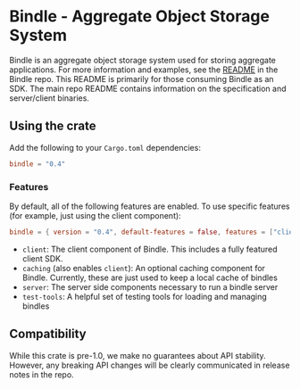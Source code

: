 # Bindle - Aggregate Object Storage System

Bindle is an aggregate object storage system used for storing aggregate applications. For more information and examples, see the [README](https://github.com/deislabs/bindle/blob/master/README.md) in the Bindle repo. This README is primarily for those consuming Bindle as an SDK. The main repo README contains information on the specification and server/client binaries.

## Using the crate

Add the following to your `Cargo.toml` dependencies:

```toml
bindle = "0.4"
```

### Features

By default, all of the following features are enabled. To use specific features (for example, just using the client component):

```toml
bindle = { version = "0.4", default-features = false, features = ["client"]}
```

- `client`: The client component of Bindle. This includes a fully featured client SDK.
- `caching` (also enables `client`): An optional caching component for Bindle. Currently, these are just used to keep a local cache of bindles
- `server`: The server side components necessary to run a bindle server
- `test-tools`: A helpful set of testing tools for loading and managing bindles

## Compatibility

While this crate is pre-1.0, we make no guarantees about API stability. However, any breaking API changes will be clearly communicated in release notes in the repo.
